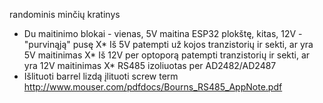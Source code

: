 

randominis minčių kratinys

 * Du maitinimo blokai - vienas, 5V maitina ESP32 plokštę, kitas, 12V - "purvinąją" pusę
 X* Iš 5V patempti už kojos tranzistorių ir sekti, ar yra 5V maitinimas
 X* Iš 12V per optoporą patempti tranzistorių ir sekti, ar yra 12V maitinimas
 X* RS485 izoliuotas per AD2482/AD2487
 * Išlituoti barrel lizdą įlituoti screw term
 http://www.mouser.com/pdfdocs/Bourns_RS485_AppNote.pdf
